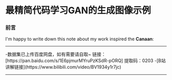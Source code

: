 # 最精简代码学习GAN的生成图像示例

### 前言

I'm happy to write down this note about my work inspired the **Canaan**:
<hr />
-数据集已上传百度网盘，如有需要请自取~
链接：[https://pan.baidu.com/s/1E6pjmurMYruPzKSdR-pORQ] 
提取码：0203
-[B站讲解链接](https://www.bilibili.com/video/BV1934y1r7jc)
<hr />

